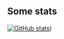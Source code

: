 ## Some stats
[![GitHub stats](https://github-readme-stats.vercel.app/api?username=d-rens)](https://github.com/anuraghazra/github-readme-stats))
